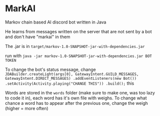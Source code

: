 # MarkAI
Markov chain based AI discord bot written in Java

He learns from messages written on the server that are not sent by a bot and don't have "markai" in them

The .jar is in `target/markov-1.0-SNAPSHOT-jar-with-dependencies.jar`

run with `java -jar markov-1.0-SNAPSHOT-jar-with-dependencies.jar BOT TOKEN`

To change the bot's status message, change `JDABuilder.createLight(args[0], GatewayIntent.GUILD_MESSAGES, GatewayIntent.DIRECT_MESSAGES)
                .addEventListeners(new Bot())
                .setActivity(Activity.playing("CHANGE THIS"))
                .build();` this

Words are stored in the `words` folder (make sure to make one, was too lazy to code it in), each word has it's own file with weighs. To change what chance a word has to appear after the previous one, change the weigh (higher = more often)
